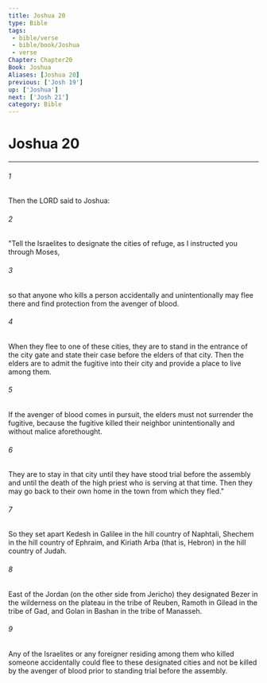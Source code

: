 ```yaml
---
title: Joshua 20
type: Bible
tags:
 - bible/verse
 - bible/book/Joshua
 - verse
Chapter: Chapter20
Book: Joshua
Aliases: [Joshua 20]
previous: ['Josh 19']
up: ['Joshua']
next: ['Josh 21']
category: Bible
---
```

# Joshua 20

***


###### 1 
Then the LORD said to Joshua: 

###### 2 
"Tell the Israelites to designate the cities of refuge, as I instructed you through Moses, 

###### 3 
so that anyone who kills a person accidentally and unintentionally may flee there and find protection from the avenger of blood. 

###### 4 
When they flee to one of these cities, they are to stand in the entrance of the city gate and state their case before the elders of that city. Then the elders are to admit the fugitive into their city and provide a place to live among them. 

###### 5 
If the avenger of blood comes in pursuit, the elders must not surrender the fugitive, because the fugitive killed their neighbor unintentionally and without malice aforethought. 

###### 6 
They are to stay in that city until they have stood trial before the assembly and until the death of the high priest who is serving at that time. Then they may go back to their own home in the town from which they fled." 

###### 7 
So they set apart Kedesh in Galilee in the hill country of Naphtali, Shechem in the hill country of Ephraim, and Kiriath Arba (that is, Hebron) in the hill country of Judah. 

###### 8 
East of the Jordan (on the other side from Jericho) they designated Bezer in the wilderness on the plateau in the tribe of Reuben, Ramoth in Gilead in the tribe of Gad, and Golan in Bashan in the tribe of Manasseh. 

###### 9 
Any of the Israelites or any foreigner residing among them who killed someone accidentally could flee to these designated cities and not be killed by the avenger of blood prior to standing trial before the assembly. 
